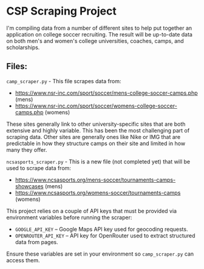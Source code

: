 # CSP Scraping Project

I'm compiling data from a number of different sites to help put together an application on college soccer recruiting. The result will be up-to-date data on both men's and women's college universities, coaches, camps, and scholarships.

## Files:
`camp_scraper.py` - This file scrapes data from:
- https://www.nsr-inc.com/sport/soccer/mens-college-soccer-camps.php (mens)
- https://www.nsr-inc.com/sport/soccer/womens-college-soccer-camps.php (womens)

These sites generally link to other university-specific sites that are both extensive and highly variable. This has been the most challenging part of scraping data. Other sites are generally ones like Nike or IMG that are predictable in how they structure camps on their site and limited in how many they offer.

`ncsasports_scraper.py` - This is a new file (not completed yet) that will be used to scrape data from:
- https://www.ncsasports.org/mens-soccer/tournaments-camps-showcases (mens)
- https://www.ncsasports.org/womens-soccer/tournaments-camps (womens)

This project relies on a couple of API keys that must be provided via environment variables before running the scraper:

* `GOOGLE_API_KEY` – Google Maps API key used for geocoding requests.
* `OPENROUTER_API_KEY` – API key for OpenRouter used to extract structured data from pages.

Ensure these variables are set in your environment so `camp_scraper.py` can access them.
